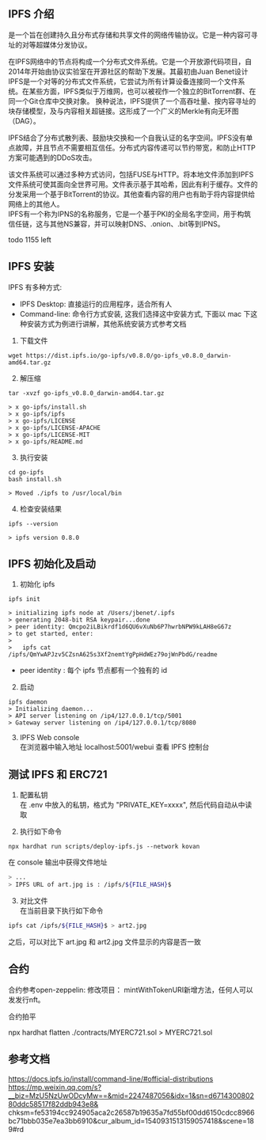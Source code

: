 ## IPFS 介绍   
是一个旨在创建持久且分布式存储和共享文件的网络传输协议。它是一种内容可寻址的对等超媒体分发协议。  

在IPFS网络中的节点将构成一个分布式文件系统。它是一个开放源代码项目，自2014年开始由协议实验室在开源社区的帮助下发展。其最初由Juan Benet设计    
IPFS是一个对等的分布式文件系统，它尝试为所有计算设备连接同一个文件系统。在某些方面，IPFS类似于万维网，也可以被视作一个独立的BitTorrent群、在同一个Git仓库中交换对象。 换种说法，IPFS提供了一个高吞吐量、按内容寻址的块存储模型，及与内容相关超链接。这形成了一个广义的Merkle有向无环图（DAG）。   

IPFS结合了分布式散列表、鼓励块交换和一个自我认证的名字空间。IPFS没有单点故障，并且节点不需要相互信任。分布式内容传递可以节约带宽，和防止HTTP方案可能遇到的DDoS攻击。  

该文件系统可以通过多种方式访问，包括FUSE与HTTP。将本地文件添加到IPFS文件系统可使其面向全世界可用。文件表示基于其哈希，因此有利于缓存。文件的分发采用一个基于BitTorrent的协议。其他查看内容的用户也有助于将内容提供给网络上的其他人。   
IPFS有一个称为IPNS的名称服务，它是一个基于PKI的全局名字空间，用于构筑信任链，这与其他NS兼容，并可以映射DNS、.onion、.bit等到IPNS。  

todo 1155 left

## IPFS 安装   
IPFS 有多种方式:  
- IPFS Desktop: 直接运行的应用程序，适合所有人
- Command-line: 命令行方式安装, 这我们选择这中安装方式, 下面以 mac 下这种安装方式为例进行讲解，其他系统安装方式参考文档
  
1) 下载文件  
```
wget https://dist.ipfs.io/go-ipfs/v0.8.0/go-ipfs_v0.8.0_darwin-amd64.tar.gz
```

2) 解压缩  
```angular2html
tar -xvzf go-ipfs_v0.8.0_darwin-amd64.tar.gz

> x go-ipfs/install.sh
> x go-ipfs/ipfs
> x go-ipfs/LICENSE
> x go-ipfs/LICENSE-APACHE
> x go-ipfs/LICENSE-MIT
> x go-ipfs/README.md
```

3) 执行安装  
```angular2html
cd go-ipfs
bash install.sh

> Moved ./ipfs to /usr/local/bin
```

4) 检查安装结果  
```angular2html
ipfs --version

> ipfs version 0.8.0
```

## IPFS 初始化及启动  
1) 初始化 ipfs   
```angular2html
ipfs init

> initializing ipfs node at /Users/jbenet/.ipfs
> generating 2048-bit RSA keypair...done
> peer identity: Qmcpo2iLBikrdf1d6QU6vXuNb6P7hwrbNPW9kLAH8eG67z
> to get started, enter:
>
>   ipfs cat /ipfs/QmYwAPJzv5CZsnA625s3Xf2nemtYgPpHdWEz79ojWnPbdG/readme
```

- peer identity : 每个 ipfs 节点都有一个独有的 id

2) 启动  
```angular2html
ipfs daemon
> Initializing daemon...
> API server listening on /ip4/127.0.0.1/tcp/5001
> Gateway server listening on /ip4/127.0.0.1/tcp/8080
```

3) IPFS Web console  
在浏览器中输入地址 localhost:5001/webui 查看 IPFS 控制台

## 测试 IPFS 和 ERC721 
1) 配置私钥  
在 .env 中放入的私钥，格式为 "PRIVATE_KEY=xxxx", 然后代码自动从中读取

2) 执行如下命令  
```angular2html
npx hardhat run scripts/deploy-ipfs.js --network kovan
```
在 console 输出中获得文件地址
```bash
> ...
> IPFS URL of art.jpg is : /ipfs/${FILE_HASH}$
```
3) 对比文件  
在当前目录下执行如下命令
```bash
ipfs cat /ipfs/${FILE_HASH}$ > art2.jpg
```

之后，可以对比下 art.jpg 和 art2.jpg 文件显示的内容是否一致


## 合约
合约参考open-zeppelin:
修改项目：
mintWithTokenURI新增方法，任何人可以发发行nft。  

合约拍平  

npx hardhat flatten ./contracts/MYERC721.sol > MYERC721.sol


## 参考文档  
https://docs.ipfs.io/install/command-line/#official-distributions  
https://mp.weixin.qq.com/s?__biz=MzU5NzUwODcyMw==&mid=2247487056&idx=1&sn=d671430080280ddc58517f82ddb943e8&   chksm=fe53194cc924905aca2c26587b19635a7fd55bf00dd6150cdcc8966bc71bbb035e7ea3bb6910&cur_album_id=1540931513159057418&scene=189#rd  